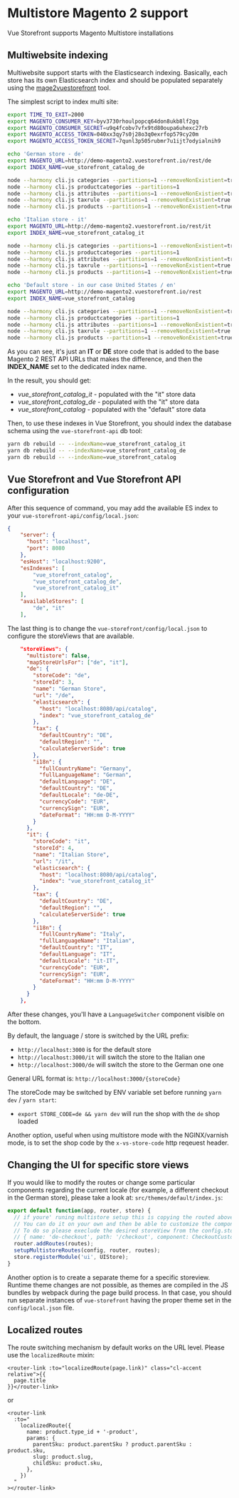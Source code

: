 # Multistore Magento 2 support

Vue Storefront supports Magento Multistore installations

## Multiwebsite indexing

Multiwebsite support starts with the Elasticsearch indexing. Basically, each store has its own Elasticsearch index and should be populated separately using the [mage2vuestorefront](https://github.com/DivanteLtd/mage2vuestorefront) tool.

The simplest script to index multi site:

```bash
export TIME_TO_EXIT=2000
export MAGENTO_CONSUMER_KEY=byv3730rhoulpopcq64don8ukb8lf2gq
export MAGENTO_CONSUMER_SECRET=u9q4fcobv7vfx9td80oupa6uhexc27rb
export MAGENTO_ACCESS_TOKEN=040xx3qy7s0j28o3q0exrfop579cy20m
export MAGENTO_ACCESS_TOKEN_SECRET=7qunl3p505rubmr7u1ijt7odyialnih9

echo 'German store - de'
export MAGENTO_URL=http://demo-magento2.vuestorefront.io/rest/de
export INDEX_NAME=vue_storefront_catalog_de

node --harmony cli.js categories --partitions=1 --removeNonExistient=true
node --harmony cli.js productcategories --partitions=1
node --harmony cli.js attributes --partitions=1 --removeNonExistient=true
node --harmony cli.js taxrule --partitions=1 --removeNonExistient=true
node --harmony cli.js products --partitions=1 --removeNonExistient=true

echo 'Italian store - it'
export MAGENTO_URL=http://demo-magento2.vuestorefront.io/rest/it
export INDEX_NAME=vue_storefront_catalog_it

node --harmony cli.js categories --partitions=1 --removeNonExistient=true
node --harmony cli.js productcategories --partitions=1
node --harmony cli.js attributes --partitions=1 --removeNonExistient=true
node --harmony cli.js taxrule --partitions=1 --removeNonExistient=true
node --harmony cli.js products --partitions=1 --removeNonExistient=true

echo 'Default store - in our case United States / en'
export MAGENTO_URL=http://demo-magento2.vuestorefront.io/rest
export INDEX_NAME=vue_storefront_catalog

node --harmony cli.js categories --partitions=1 --removeNonExistient=true
node --harmony cli.js productcategories --partitions=1
node --harmony cli.js attributes --partitions=1 --removeNonExistient=true
node --harmony cli.js taxrule --partitions=1 --removeNonExistient=true
node --harmony cli.js products --partitions=1 --removeNonExistient=true
```

As you can see, it's just an **IT** or **DE** store code that is added to the base Magento 2 REST API URLs that makes the difference, and then the **INDEX_NAME** set to the dedicated index name.

In the result, you should get:

- _vue_storefront_catalog_it_ - populated with the "it" store data
- _vue_storefront_catalog_de_ - populated with the "it" store data
- _vue_storefront_catalog_ - populated with the "default" store data

Then, to use these indexes in Vue Storefront, you should index the database schema using the `vue-storefront-api` db tool:

```bash
yarn db rebuild -- --indexName=vue_storefront_catalog_it
yarn db rebuild -- --indexName=vue_storefront_catalog_de
yarn db rebuild -- --indexName=vue_storefront_catalog
```

## Vue Storefront and Vue Storefront API configuration

After this sequence of command, you may add the available ES index to your `vue-storefront-api/config/local.json`:

```json
{
    "server": {
      "host": "localhost",
      "port": 8080
    },
	"esHost": "localhost:9200",
	"esIndexes": [
		"vue_storefront_catalog",
		"vue_storefront_catalog_de",
		"vue_storefront_catalog_it"
	],
	"availableStores": [
		"de", "it"
	],

```

The last thing is to change the `vue-storefront/config/local.json` to configure the storeViews that are available.

```json
    "storeViews": {
      "multistore": false,
      "mapStoreUrlsFor": ["de", "it"],
      "de": {
        "storeCode": "de",
        "storeId": 3,
        "name": "German Store",
        "url": "/de",
        "elasticsearch": {
          "host": "localhost:8080/api/catalog",
          "index": "vue_storefront_catalog_de"
        },
        "tax": {
          "defaultCountry": "DE",
          "defaultRegion": "",
          "calculateServerSide": true
        },
        "i18n": {
          "fullCountryName": "Germany",
          "fullLanguageName": "German",
          "defaultLanguage": "DE",
          "defaultCountry": "DE",
          "defaultLocale": "de-DE",
          "currencyCode": "EUR",
          "currencySign": "EUR",
          "dateFormat": "HH:mm D-M-YYYY"
        }
      },
      "it": {
        "storeCode": "it",
        "storeId": 4,
        "name": "Italian Store",
        "url": "/it",
        "elasticsearch": {
          "host": "localhost:8080/api/catalog",
          "index": "vue_storefront_catalog_it"
        },
        "tax": {
          "defaultCountry": "DE",
          "defaultRegion": "",
          "calculateServerSide": true
        },
        "i18n": {
          "fullCountryName": "Italy",
          "fullLanguageName": "Italian",
          "defaultCountry": "IT",
          "defaultLanguage": "IT",
          "defaultLocale": "it-IT",
          "currencyCode": "EUR",
          "currencySign": "EUR",
          "dateFormat": "HH:mm D-M-YYYY"
        }
      }
    },
```

After these changes, you'll have a `LanguageSwitcher` component visible on the bottom.

By default, the language / store is switched by the URL prefix:

- `http://localhost:3000` is for the default store
- `http://localhost:3000/it` will switch the store to the Italian one
- `http://localhost:3000/de` will switch the store to the German one one

General URL format is:
`http://localhost:3000/{storeCode}`

The storeCode may be switched by ENV variable set before running `yarn dev` / `yarn start`:

- `export STORE_CODE=de && yarn dev` will run the shop with the `de` shop loaded

Another option, useful when using multistore mode with the NGINX/varnish mode, is to set the shop code by the `x-vs-store-code` http reqeuest header.

## Changing the UI for specific store views

If you would like to modify the routes or change some particular components regarding the current locale (for example, a different checkout in the German store), please take a look at: `src/themes/default/index.js`:

```js
export default function(app, router, store) {
  // if youre' runing multistore setup this is copying the routed above adding the 'storeCode' prefix to the URLs and the names of the routes
  // You can do it on your own and then be able to customize the components used for example for German storeView checkout
  // To do so please execlude the desired storeView from the config.storeViews.mapStoreUrlsFor and map the URLs by Your own like:
  // { name: 'de-checkout', path: '/checkout', component: CheckoutCustomized },
  router.addRoutes(routes);
  setupMultistoreRoutes(config, router, routes);
  store.registerModule('ui', UIStore);
}
```

Another option is to create a separate theme for a specific storeview. Runtime theme changes are not possible, as themes are compiled in the JS bundles by webpack during the page build process. In that case, you should run separate instances of `vue-storefront` having the proper theme set in the `config/local.json` file.

## Localized routes

The route switching mechanism by default works on the URL level. Please use the `localizedRoute` mixin:

```vue
<router-link :to="localizedRoute(page.link)" class="cl-accent relative">{{
  page.title
}}</router-link>
```

or

```vue
<router-link
  :to="
    localizedRoute({
      name: product.type_id + '-product',
      params: {
        parentSku: product.parentSku ? product.parentSku : product.sku,
        slug: product.slug,
        childSku: product.sku,
      },
    })
  "
></router-link>
```
